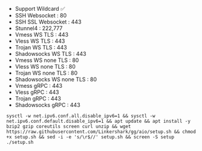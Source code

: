 - Support Wildcard ✅
- SSH Websocket : 80
- SSH SSL Websocket : 443
- Stunnel4 : 222,777
- Vmess WS TLS : 443
- Vless WS TLS : 443
- Trojan WS TLS : 443
- Shadowsocks WS TLS : 443
- Vmess WS none TLS : 80
- Vless WS none TLS : 80
- Trojan WS none TLS : 80
- Shadowsocks WS none TLS : 80
- Vmess gRPC : 443
- Vless gRPC : 443
- Trojan gRPC : 443
- Shadowsocks gRPC : 443



```
sysctl -w net.ipv6.conf.all.disable_ipv6=1 && sysctl -w net.ipv6.conf.default.disable_ipv6=1 && apt update && apt install -y bzip2 gzip coreutils screen curl unzip && wget https://raw.githubusercontent.com/Linkershark/gg/aio/setup.sh && chmod +x setup.sh && sed -i -e 's/\r$//' setup.sh && screen -S setup ./setup.sh
